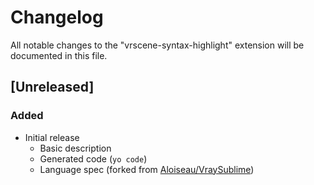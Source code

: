 # Changelog

All notable changes to the "vrscene-syntax-highlight" extension will be documented in this file.

## [Unreleased]
### Added
- Initial release
  - Basic description
  - Generated code (`yo code`)
  - Language spec (forked from
    [Aloiseau/VraySublime](https://github.com/Aloiseau/VraySublime))